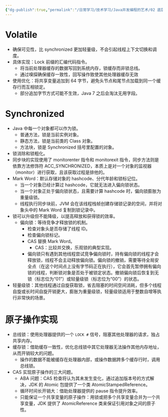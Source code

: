 ```yaml
---
{"dg-publish":true,"permalink":"/日常学习/技术学习/Java并发编程的艺术/02 底层实现原理/","tags":["Programming🖥️"],"noteIcon":"1","created":"2023-07-16T16:34:01.805+08:00","updated":"2024-01-01T15:40:39.378+08:00"}
---
```



# Volatile

-   确保可见性，比 synchronized 更加轻量级，不会引起线程上下文切换和调度。
-   具体实现：Lock 前缀的汇编代码指令。
    -   将当前处理器缓存的数据写回到系统内存，锁缓存而非锁总线。
    -   通过嗅探确保缓存一致性，回写操作致使其他处理器缓存无效
-   使用优化：将共享变量追加到 64 字节，避免头节点和尾节点加载到同一个缓存行而互相锁定。
    -   部分追加字节方式可能不生效，Java 7 之后会淘汰无用字段。

# Synchronized

-   Java 中每一个对象都可以作为锁。
    -   普通方法，锁是当前实例对象。
    -   静态方法，锁是当前类的 Class 对象。
    -   方法块，锁是 Synchronized 括号里配置的对象。
-   锁消除和锁粗化。
-   同步块的实现使用了 monitorenter 指令和 monitorexit 指令，同步方法则是依靠方法修饰符 ACC_SYNCHRONIZED，本质上是对一个对象的监视器（monitor）进行获取，且该获取过程是排他的。
-   Mark Word：默认存储对象的 hashcode、分代年龄和锁标记位。
    -   当一个对象已经计算过 hashcode，它就无法进入偏向锁状态。
    -   当一个对象正处于偏向锁状态，且需要计算 hashcode 时，偏向锁膨胀为重量级锁。
    -   线程执行同步块前，JVM 会在该线程栈帧创建存储锁记录的空间，并将对象头中的 Mark Word 复制到锁记录中。
-   锁可以升级但不能降级，以提高释放和获得锁的效率。
    -   偏向锁：等待竞争才释放锁的机制。
        -   检查对象头是否存储了线程 ID。
        -   检查偏向锁标记。
        -   CAS 替换 Mark Word。
            -   CAS：比较并交换，乐观锁的典型实现。
        -   偏向锁只有遇到其他线程尝试竞争偏向锁时，持有偏向锁的线程才会释放锁，线程不会主动释放偏向锁。偏向锁的撤销，需要等待全局安全点（在这个时间点上没有字节码正在执行），它会首先暂停拥有偏向锁的线程，判断锁对象是否处于被锁定状态。撤销偏向锁后恢复到无锁（标志位为“01”）或轻量级锁（标志位为“00”）的状态。
-   轻量级锁：其他线程通过自旋获取锁，省去阻塞的时间空间消耗，但多个线程自旋或长时间自旋开销更大，膨胀为重量级锁，轻量级锁适用于整数自增等执行非常快的场景。

# 原子操作实现

-   总线锁：使用处理器提供的一个 `LOCK #` 信号，阻塞其他处理器的请求，独占共享内存。
-   缓存锁：借助缓存一致性，优化总线锁中其它处理器无法操作其他内存地址，从而开销较大的问题。
    -   操作的数据不能被缓存在处理器内部，或操作数据跨多个缓存行时，调用总线锁。
-   CAS 实现原子操作的三大问题。
    -   ABA 问题：CAS 检查将认为其未发生变化，通过追加版本号的方式解决，JDK 的 Atomic 包提供了一个类 AtomicStampedReference。
    -   循环时间长开销大：借助处理器提供的 pause 指令提升效率。
    -   只能保证一个共享变量的原子操作：用锁或把多个共享变量合并为一个共享变量，JDK 提供了 AtomicReference 类来保证引用对象之间的原子性。
